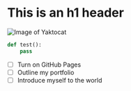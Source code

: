 # This is an h1 header

![Image of Yaktocat](https://octodex.github.com/images/yaktocat.png)

```python
def test():
    pass
```


- [ ] Turn on GitHub Pages
- [ ] Outline my portfolio
- [ ] Introduce myself to the world
